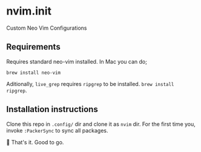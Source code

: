 # nvim.init
Custom Neo Vim Configurations

## Requirements 
Requires standard neo-vim installed. In Mac you can do;
```
brew install neo-vim
```
Aditionally, `live_grep` requires `ripgrep` to be installed. `brew install ripgrep`. 
  
## Installation instructions
Clone this repo in `.config/` dir and clone it as `nvim` dir. For the first time you, invoke `:PackerSync` to sync all packages. 

:rocket: That's it. Good to go.
